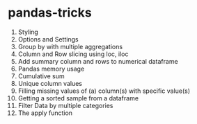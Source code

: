 # pandas-tricks

01. Styling
02. Options and Settings
03. Group by with multiple aggregations
04. Column and Row slicing using loc, iloc
05. Add summary column and rows to numerical dataframe
06. Pandas memory usage
07. Cumulative sum
08. Unique column values
09. Filling missing values of (a) column(s) with specific value(s)
10. Getting a sorted sample from a dataframe
11. Filter Data by multiple categories
12. The apply function
